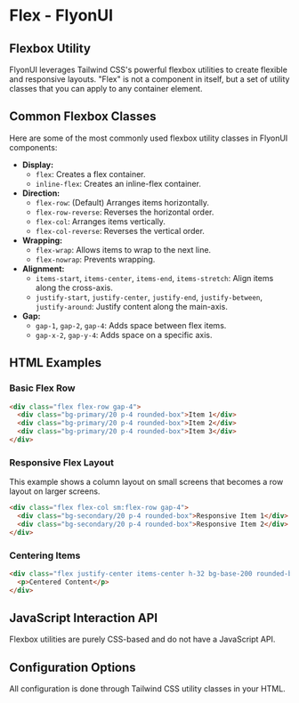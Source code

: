 # Flex - FlyonUI

## Flexbox Utility

FlyonUI leverages Tailwind CSS's powerful flexbox utilities to create flexible and responsive layouts. "Flex" is not a component in itself, but a set of utility classes that you can apply to any container element.

## Common Flexbox Classes
Here are some of the most commonly used flexbox utility classes in FlyonUI components:

- **Display:**
  - `flex`: Creates a flex container.
  - `inline-flex`: Creates an inline-flex container.
- **Direction:**
  - `flex-row`: (Default) Arranges items horizontally.
  - `flex-row-reverse`: Reverses the horizontal order.
  - `flex-col`: Arranges items vertically.
  - `flex-col-reverse`: Reverses the vertical order.
- **Wrapping:**
  - `flex-wrap`: Allows items to wrap to the next line.
  - `flex-nowrap`: Prevents wrapping.
- **Alignment:**
  - `items-start`, `items-center`, `items-end`, `items-stretch`: Align items along the cross-axis.
  - `justify-start`, `justify-center`, `justify-end`, `justify-between`, `justify-around`: Justify content along the main-axis.
- **Gap:**
  - `gap-1`, `gap-2`, `gap-4`: Adds space between flex items.
  - `gap-x-2`, `gap-y-4`: Adds space on a specific axis.

## HTML Examples

### Basic Flex Row
```html
<div class="flex flex-row gap-4">
  <div class="bg-primary/20 p-4 rounded-box">Item 1</div>
  <div class="bg-primary/20 p-4 rounded-box">Item 2</div>
  <div class="bg-primary/20 p-4 rounded-box">Item 3</div>
</div>
```

### Responsive Flex Layout
This example shows a column layout on small screens that becomes a row layout on larger screens.
```html
<div class="flex flex-col sm:flex-row gap-4">
  <div class="bg-secondary/20 p-4 rounded-box">Responsive Item 1</div>
  <div class="bg-secondary/20 p-4 rounded-box">Responsive Item 2</div>
</div>
```

### Centering Items
```html
<div class="flex justify-center items-center h-32 bg-base-200 rounded-box">
  <p>Centered Content</p>
</div>
```

## JavaScript Interaction API
Flexbox utilities are purely CSS-based and do not have a JavaScript API.

## Configuration Options
All configuration is done through Tailwind CSS utility classes in your HTML.
